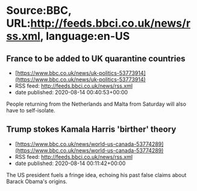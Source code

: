 # Source:BBC, URL:http://feeds.bbci.co.uk/news/rss.xml, language:en-US

## France to be added to UK quarantine countries
 - [https://www.bbc.co.uk/news/uk-politics-53773914](https://www.bbc.co.uk/news/uk-politics-53773914)
 - RSS feed: http://feeds.bbci.co.uk/news/rss.xml
 - date published: 2020-08-14 00:40:53+00:00

People returning from the Netherlands and Malta from Saturday will also have to self-isolate.

## Trump stokes Kamala Harris 'birther' theory
 - [https://www.bbc.co.uk/news/world-us-canada-53774289](https://www.bbc.co.uk/news/world-us-canada-53774289)
 - RSS feed: http://feeds.bbci.co.uk/news/rss.xml
 - date published: 2020-08-14 00:11:42+00:00

The US president fuels a fringe idea, echoing his past false claims about Barack Obama's origins.

